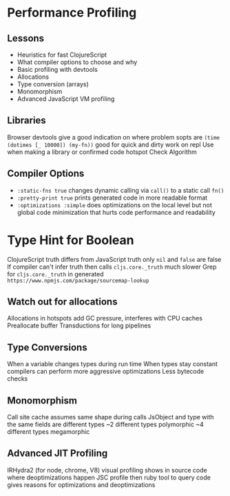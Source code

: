 # Performance Profiling

## Lessons
- Heuristics for fast ClojureScript
- What compiler options to choose and why
- Basic profiling with devtools
- Allocations
- Type conversion (arrays)
- Monomorphism
- Advanced JavaScript VM profiling

## Libraries
Browser devtools give a good indication on where problem sopts are
`(time (dotimes [_ 10000]) (my-fn))` good for quick and dirty work on repl
Use when making a library or confirmed code hotspot
Check Algorithm

## Compiler Options
- `:static-fns true` changes dynamic calling via `call()` to a static call `fn()`
- `:pretty-print true` prints generated code in more readable format
- `:optimizations :simple` does optimizations on the local level but not global code minimization that hurts code performance and readability

# Type Hint for Boolean

ClojureScript truth differs from JavaScript truth
only `nil` and `false` are false
If compiler can't infer truth then calls `cljs.core._truth` much slower
Grep for `cljs.core._truth` in generated `https://www.npmjs.com/package/sourcemap-lookup`

## Watch out for allocations
Allocations in hotspots add GC pressure, interferes with CPU caches
Preallocate buffer
Transductions for long pipelines

## Type Conversions
When a variable changes types during run time
When types stay constant compilers can perform more aggressive optimizations
Less bytecode checks

## Monomorphism
Call site cache assumes same shape during calls
JsObject and type with the same fields are different types
~2 different types polymorphic
~4 different types megamorphic

## Advanced JIT Profiling
IRHydra2 (for node, chrome, V8) visual profiling shows in source code where deoptimizations happen
JSC profile then ruby tool to query code gives reasons for optimizations and deoptimizations
